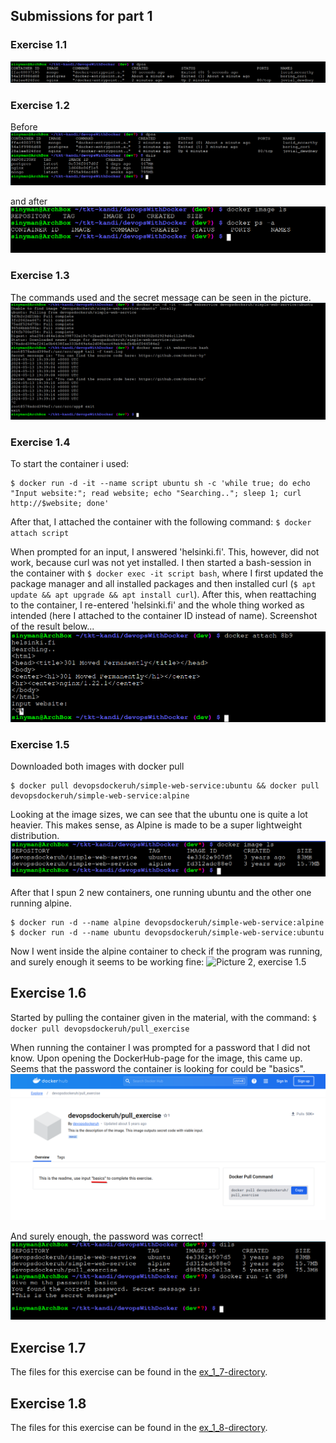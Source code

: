 ## Submissions for part 1

### Exercise 1.1

![ex 1.1](./pics/ex_1_1.png)

### Exercise 1.2

Before
![ex 1.1 before](./pics/ex_1_2_1.png)

and after
![ex 1.1 after](./pics/ex_1_2_2.png)

### Exercise 1.3
The commands used and the secret message can be seen in the picture.
![Ex 1.3](./pics/ex_1_3.png)

### Exercise 1.4
To start the container i used:
```
$ docker run -d -it --name script ubuntu sh -c 'while true; do echo "Input website:"; read website; echo "Searching.."; sleep 1; curl http://$website; done'
```
After that, I attached the container with the following command:
`$ docker attach script`

When prompted for an input, I answered 'helsinki.fi'. This, however, did not work, because curl was not yet installed. I then started a bash-session in the container with `$ docker exec -it script bash`, where I first updated the package manager and all installed packages and then installed curl (`$ apt update && apt upgrade && apt install curl`). After this, when reattaching to the container, I re-entered 'helsinki.fi' and the whole thing worked as intended (here I attached to the container ID instead of name). Screenshot of the result below...
![ex 1.4](./pics/ex_1_4.png)

### Exercise 1.5
Downloaded both images with docker pull
```
$ docker pull devopsdockeruh/simple-web-service:ubuntu && docker pull devopsdockeruh/simple-web-service:alpine
```

Looking at the image sizes, we can see that the ubuntu one is quite a lot heavier. This makes sense, as Alpine is made to be a super lightweight distribution.
![Picture 1, exercise 1.5](./pics/ex_1_5_1.png)

After that I spun 2 new containers, one running ubuntu and the other one running alpine.
```
$ docker run -d --name alpine devopsdockeruh/simple-web-service:alpine
$ docker run -d --name ubuntu devopsdockeruh/simple-web-service:ubuntu
```

Now I went inside the alpine container to check if the program was running, and surely enough it seems to be working fine:
![Picture 2, exercise 1.5](ex_1_5_2.png)

## Exercise 1.6
Started by pulling the container given in the material, with the command:
`$ docker pull devopsdockeruh/pull_exercise`

When running the container I was prompted for a password that I did not know. Upon opening the DockerHub-page for the image, this came up. Seems that the password the container is looking for could be "basics".
![Picture 1, exercise 1.6](./pics/ex_1_6_1.png)

And surely enough, the password was correct!
![Picture 2, exercise 1.6](./pics/ex_1_6_2.png)

## Exercise 1.7
The files for this exercise can be found in the [ex_1_7-directory](./ex_1_7).

## Exercise 1.8
The files for this exercise can be found in the [ex_1_8-directory](./ex_1_8).